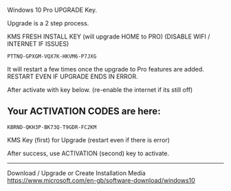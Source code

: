 Windows 10 Pro UPGRADE Key.

Upgrade is a 2 step process.

KMS FRESH INSTALL KEY (will upgrade HOME to PRO) (DISABLE WIFI / INTERNET IF ISSUES)
```
PTTNQ-GPXGM-VQX7K-HKVM6-P7JXG
```
It will restart a few times once the upgrade to Pro features are added. RESTART EVEN IF UPGRADE ENDS IN ERROR.

After activate with key below. (re-enable the internet if its still off)

## Your ACTIVATION CODES are here:
```
KBRND-QKH3P-BK73Q-T9GDR-FC2KM
```
KMS Key (first) for Upgrade (restart even if there is error)

After success, use ACTIVATION (second) key to activate.

-------------------------------------------
Download / Upgrade or Create Installation Media
https://www.microsoft.com/en-gb/software-download/windows10    
